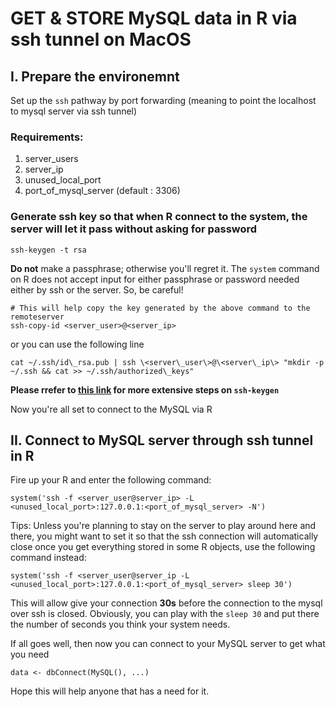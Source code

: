 # GET & STORE MySQL data in R via ssh tunnel on MacOS

## I. Prepare the environemnt

Set up the `ssh` pathway by port forwarding (meaning to point the localhost to mysql server via ssh tunnel)

### Requirements:

1. server\_users
2. server\_ip
3. unused\_local\_port
4. port\_of\_mysql\_server (default : 3306)

### Generate ssh key so that when R connect to the system, the server will let it pass without asking for password

```
ssh-keygen -t rsa
```

**Do not** make a passphrase; otherwise you'll regret it. The `system` command on R does not accept input for either passphrase or password needed either by ssh or the server. So, be careful!

```
# This will help copy the key generated by the above command to the remoteserver
ssh-copy-id <server_user>@<server_ip>
```
or you can use the following line

```
cat ~/.ssh/id\_rsa.pub | ssh \<server\_user\>@\<server\_ip\> "mkdir -p ~/.ssh && cat >> ~/.ssh/authorized\_keys"
```

__Please rrefer to [this link](https://www.digitalocean.com/community/tutorials/how-to-set-up-ssh-keys--2) for more extensive steps on `ssh-keygen`__

Now you're all set to connect to the MySQL via R

## II. Connect to MySQL server through ssh tunnel in R

Fire up your R and enter the following command:

```
system('ssh -f <server_user@server_ip> -L <unused_local_port>:127.0.0.1:<port_of_mysql_server> -N')
```

Tips: Unless you're planning to stay on the server to play around here and there, you might want to set it so that the ssh connection will automatically close once you get everything stored in some R objects, use the following command instead:

```
system('ssh -f <server_user@server_ip -L <unused_local_port>:127.0.0.1:<port_of_mysql_server> sleep 30')
```

This will allow give your connection __30s__ before the connection to the mysql over ssh is closed. Obviously, you can play with the `sleep 30` and put there the number of seconds you think your system needs.

If all goes well, then now you can connect to your MySQL server to get what you need

```
data <- dbConnect(MySQL(), ...)
```

Hope this will help anyone that has a need for it.
